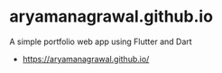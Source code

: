 # aryamanagrawal.github.io
A simple portfolio web app using Flutter and Dart
- https://aryamanagrawal.github.io/
